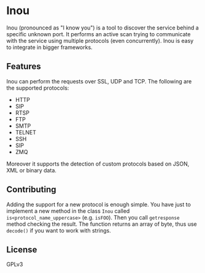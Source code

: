 # Inou

Inou (pronounced as "I know you") is a tool to discover the service behind a specific unknown port.
It performs an active scan trying to communicate with the service using multiple protocols (even concurrently).
Inou is easy to integrate in bigger frameworks.

## Features
Inou can perform the requests over SSL, UDP and TCP.
The following are the supported protocols:
*  HTTP
*  SIP
*  RTSP
*  FTP
*  SMTP
*  TELNET
*  SSH
*  SIP
*  ZMQ

Moreover it supports the detection of custom protocols based on JSON, XML or binary data.

## Contributing

Adding the support for a new protocol is enough simple. You have just to implement a new method in the class `Inou` called `is<protocol_name_uppercase>` (e.g. `isFOO`). Then you call `getresponse` method checking the result. The function returns an array of byte, thus use `decode()` if you want to work with strings.

## License

GPLv3
